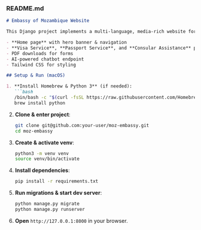 ### README.md
```markdown
# Embassy of Mozambique Website

This Django project implements a multi-language, media-rich website for the Embassy of Mozambique with:

- **Home page** with hero banner & navigation
- **Visa Service**, **Passport Service**, and **Consular Assistance** pages
- PDF downloads for forms
- AI-powered chatbot endpoint
- Tailwind CSS for styling

## Setup & Run (macOS)

1. **Install Homebrew & Python 3** (if needed):
   ```bash
   /bin/bash -c "$(curl -fsSL https://raw.githubusercontent.com/Homebrew/install/HEAD/install.sh)"
   brew install python
   ```
2. **Clone & enter project**:
   ```bash
   git clone git@github.com:your-user/moz-embassy.git
   cd moz-embassy
   ```
3. **Create & activate venv**:
   ```bash
   python3 -m venv venv
   source venv/bin/activate
   ```
4. **Install dependencies**:
   ```bash
   pip install -r requirements.txt
   ```
5. **Run migrations & start dev server**:
   ```bash
   python manage.py migrate
   python manage.py runserver
   ```
6. **Open** `http://127.0.0.1:8000` in your browser.
```
